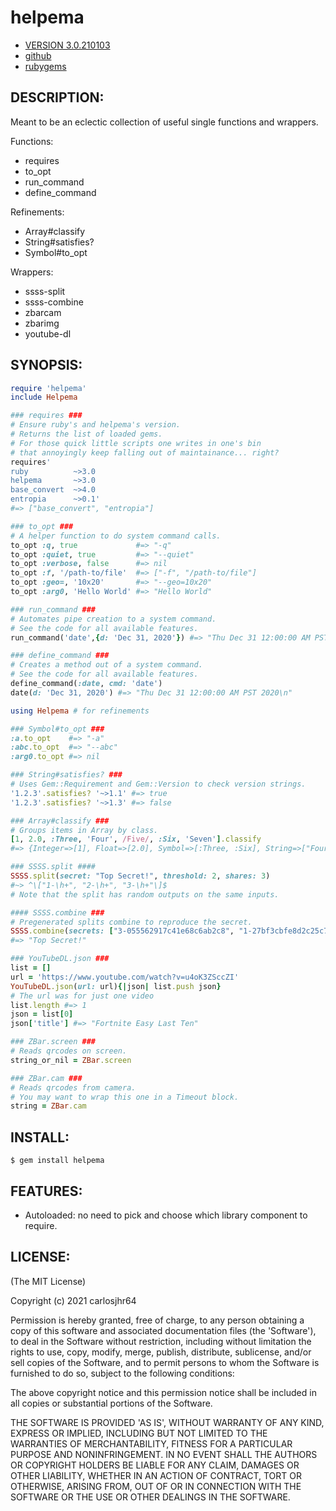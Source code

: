 # helpema

* [VERSION 3.0.210103](https://github.com/carlosjhr64/helpema/releases)
* [github](https://github/carlosjhr64/helpema)
* [rubygems](https://rubygems/gems/helpema)

## DESCRIPTION:

Meant to be an eclectic collection of useful single functions and wrappers.

Functions:

* requires
* to_opt
* run_command
* define_command

Refinements:

* Array#classify
* String#satisfies?
* Symbol#to_opt

Wrappers:

* ssss-split
* ssss-combine
* zbarcam
* zbarimg
* youtube-dl

## SYNOPSIS:

```ruby
require 'helpema'
include Helpema

### requires ###
# Ensure ruby's and helpema's version.
# Returns the list of loaded gems.
# For those quick little scripts one writes in one's bin
# that annoyingly keep falling out of maintainance... right?
requires'
ruby          ~>3.0
helpema       ~>3.0
base_convert  ~>4.0
entropia      ~>0.1'
#=> ["base_convert", "entropia"]

### to_opt ###
# A helper function to do system command calls.
to_opt :q, true             #=> "-q"
to_opt :quiet, true         #=> "--quiet"
to_opt :verbose, false      #=> nil
to_opt :f, '/path-to/file'  #=> ["-f", "/path-to/file"]
to_opt :geo=, '10x20'       #=> "--geo=10x20"
to_opt :arg0, 'Hello World' #=> "Hello World"

### run_command ###
# Automates pipe creation to a system command.
# See the code for all available features.
run_command('date',{d: 'Dec 31, 2020'}) #=> "Thu Dec 31 12:00:00 AM PST 2020\n"

### define_command ###
# Creates a method out of a system command.
# See the code for all available features.
define_command(:date, cmd: 'date')
date(d: 'Dec 31, 2020') #=> "Thu Dec 31 12:00:00 AM PST 2020\n"

using Helpema # for refinements

### Symbol#to_opt ###
:a.to_opt    #=> "-a"
:abc.to_opt  #=> "--abc"
:arg0.to_opt #=> nil

### String#satisfies? ###
# Uses Gem::Requirement and Gem::Version to check version strings.
'1.2.3'.satisfies? '~>1.1' #=> true
'1.2.3'.satisfies? '~>1.3' #=> false

### Array#classify ###
# Groups items in Array by class.
[1, 2.0, :Three, 'Four', /Five/, :Six, 'Seven'].classify
#=> {Integer=>[1], Float=>[2.0], Symbol=>[:Three, :Six], String=>["Four", "Seven"], Regexp=>[/Five/]}

### SSSS.split ####
SSSS.split(secret: "Top Secret!", threshold: 2, shares: 3)
#~> ^\["1-\h+", "2-\h+", "3-\h+"\]$
# Note that the split has random outputs on the same inputs.

#### SSSS.combine ###
# Pregenerated splits combine to reproduce the secret.
SSSS.combine(secrets: ["3-055562917c41e68c6ab2c8", "1-27bf3cbfe8d2c25c7e8928"], threshold: 2)
#=> "Top Secret!"

### YouTubeDL.json ###
list = []
url = 'https://www.youtube.com/watch?v=u4oK3ZSccZI'
YouTubeDL.json(url: url){|json| list.push json}
# The url was for just one video
list.length #=> 1
json = list[0]
json['title'] #=> "Fortnite Easy Last Ten"

### ZBar.screen ###
# Reads qrcodes on screen.
string_or_nil = ZBar.screen

### ZBar.cam ###
# Reads qrcodes from camera.
# You may want to wrap this one in a Timeout block.
string = ZBar.cam
```

## INSTALL:

```shell
$ gem install helpema
```

## FEATURES:

* Autoloaded: no need to pick and choose which library component to require.

## LICENSE:

(The MIT License)

Copyright (c) 2021 carlosjhr64

Permission is hereby granted, free of charge, to any person obtaining
a copy of this software and associated documentation files (the
'Software'), to deal in the Software without restriction, including
without limitation the rights to use, copy, modify, merge, publish,
distribute, sublicense, and/or sell copies of the Software, and to
permit persons to whom the Software is furnished to do so, subject to
the following conditions:

The above copyright notice and this permission notice shall be
included in all copies or substantial portions of the Software.

THE SOFTWARE IS PROVIDED 'AS IS', WITHOUT WARRANTY OF ANY KIND,
EXPRESS OR IMPLIED, INCLUDING BUT NOT LIMITED TO THE WARRANTIES OF
MERCHANTABILITY, FITNESS FOR A PARTICULAR PURPOSE AND NONINFRINGEMENT.
IN NO EVENT SHALL THE AUTHORS OR COPYRIGHT HOLDERS BE LIABLE FOR ANY
CLAIM, DAMAGES OR OTHER LIABILITY, WHETHER IN AN ACTION OF CONTRACT,
TORT OR OTHERWISE, ARISING FROM, OUT OF OR IN CONNECTION WITH THE
SOFTWARE OR THE USE OR OTHER DEALINGS IN THE SOFTWARE.
